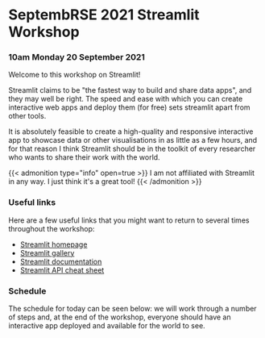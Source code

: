 # SeptembRSE 2021 Streamlit Workshop


### 10am Monday 20 September 2021

Welcome to this workshop on Streamlit!

Streamlit claims to be "the fastest way to build and share data apps", and they may well be right.
The speed and ease with which you can create interactive web apps and deploy them (for free) sets streamlit apart from other tools.

It is absolutely feasible to create a high-quality and responsive interactive app to showcase data or other visualisations in as little as a few hours, and for that reason I think Streamlit should be in the toolkit of every researcher who wants to share their work with the world.

{{< admonition type="info" open=true >}}
I am not affiliated with Streamlit in any way.
I just think it's a great tool!
{{< /admonition >}}


### Useful links

Here are a few useful links that you might want to return to several times throughout the workshop:

- [Streamlit homepage](https://streamlit.io/)
- [Streamlit gallery](https://streamlit.io/gallery)
- [Streamlit documentation](https://docs.streamlit.io/en/stable/)
- [Streamlit API cheat sheet](https://share.streamlit.io/daniellewisdl/streamlit-cheat-sheet/app.py)


### Schedule

The schedule for today can be seen below: we will work through a number of steps and, at the end of the workshop, everyone should have an interactive app deployed and available for the world to see.
